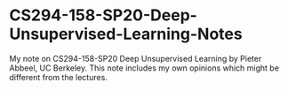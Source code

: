 # CS294-158-SP20-Deep-Unsupervised-Learning-Notes
My note on CS294-158-SP20 Deep Unsupervised Learning by Pieter Abbeel, UC Berkeley.
This note includes my own opinions which might be 
different from the lectures.